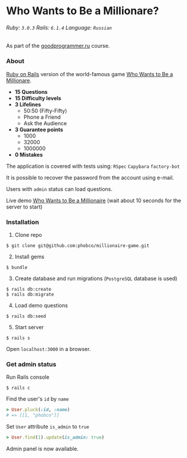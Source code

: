 # Who Wants to Be a Millionare?

###### Ruby: `3.0.3` Rails: `6.1.4` Language: `Russian`

As part of the [goodprogrammer.ru](https://goodprogrammer.ru/) course.

### About

[Ruby on Rails](https://rubyonrails.org/) version of the world-famous game [Who Wants to Be a Millionare](https://en.wikipedia.org/wiki/Who_Wants_to_Be_a_Millionaire).

- **15 Questions**
- **15 Difficulty levels**
- **3 Lifelines**
  - 50:50 (Fifty-Fifty)
  - Phone a Friend
  - Ask the Audience
- **3 Guarantee points**
  - 1000
  - 32000
  - 1000000
- **0 Mistakes**

The application is covered with tests using: `RSpec` `Capybara` `factory-bot`

It is possible to recover the password from the account using e-mail.

Users with `admin` status can load questions.

Live demo [Who Wants to Be a Millionaire](https://millionaire-phobco.herokuapp.com/) (wait about 10 seconds for the server to start)

### Installation
1. Clone repo
```
$ git clone git@github.com:phobco/millionaire-game.git
```

2. Install gems
```
$ bundle
```

3. Create database and run migrations (`PostgreSQL` database is used)
```
$ rails db:create
$ rails db:migrate
```

4. Load demo questions
```
$ rails db:seed
```

5. Start server
```
$ rails s
```

Open `localhost:3000` in a browser.

### Get admin status

Run Rails console
```
$ rails c
```

Find the user's `id` by `name`
```ruby
> User.pluck(:id, :name)
# => [[1, "phobco"]]
```

Set `User` attribute `is_admin` to `true`
```ruby
> User.find(1).update(is_admin: true)
```

Admin panel is now available.
